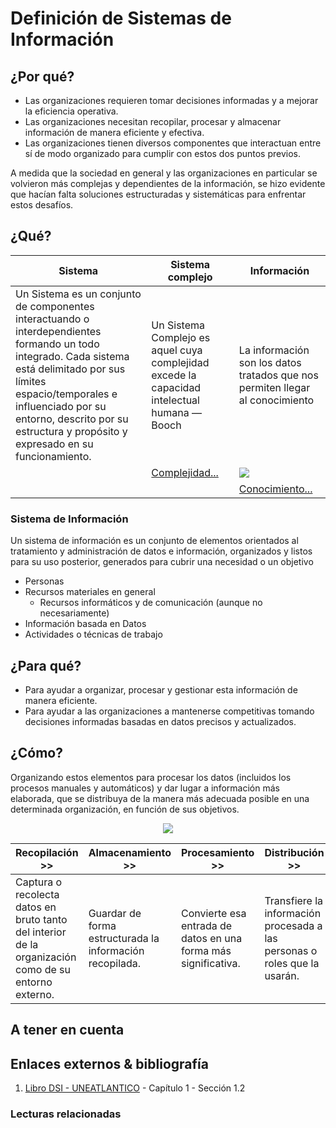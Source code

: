 # Definición de Sistemas de Información

## ¿Por qué?

- Las organizaciones requieren tomar decisiones informadas y a mejorar la eficiencia operativa.
- Las organizaciones necesitan recopilar, procesar y almacenar información de manera eficiente y efectiva.
- Las organizaciones tienen diversos componentes que interactuan entre sí de modo organizado para cumplir con estos dos puntos previos.

A medida que la sociedad en general y las organizaciones en particular se volvieron más complejas y dependientes de la información, se hizo evidente que hacían falta soluciones estructuradas y sistemáticas para enfrentar estos desafíos.

## ¿Qué?

|Sistema|Sistema complejo|Información|
|-|-|-|
|Un Sistema es un conjunto de componentes interactuando o interdependientes formando un todo integrado. Cada sistema está delimitado por sus límites espacio/temporales e influenciado por su entorno, descrito por su estructura y propósito y expresado en su funcionamiento.|Un Sistema Complejo es aquel cuya complejidad excede la capacidad intelectual humana — Booch|La información son los datos tratados que nos permiten llegar al conocimiento|
||[Complejidad...](https://docs.google.com/presentation/d/1FBjSPhSYrgBQjVp8HefkiJA_AwJU_bq24b8WMz3xzOA/edit?usp=sharing)|<img src="../../images/piramideDIKW.png">|
|||[Conocimiento...](https://docs.google.com/presentation/d/1QJdg8M0iOwv1gxydwcza6X0dkZmrlaxFf1PH87X7gRo/edit?usp=sharing)|

### Sistema de Información

Un sistema de información es un conjunto de elementos orientados al tratamiento y administración de datos e información, organizados y listos para su uso posterior, generados para cubrir una necesidad o un objetivo

- Personas
- Recursos materiales en general
  - Recursos informáticos y de comunicación (aunque no necesariamente)
- Información basada en Datos
- Actividades o técnicas de trabajo

## ¿Para qué?

- Para ayudar a organizar, procesar y gestionar esta información de manera eficiente.
- Para ayudar a las organizaciones a mantenerse competitivas  tomando decisiones informadas basadas en datos precisos y actualizados.

## ¿Cómo?

Organizando estos elementos para procesar los datos (incluidos los procesos manuales y automáticos) y dar lugar a información más elaborada, que se distribuya de la manera más adecuada posible en una determinada organización, en función de sus objetivos.

<div align="center">

![](/images/elementosInteraccionDSI.png)

</div>

|Recopilación >>|Almacenamiento >>|Procesamiento >>|Distribución >>|
-|-|-|-
Captura o recolecta datos en bruto tanto del interior de la organización como de su entorno externo.|Guardar de forma estructurada la información recopilada.|Convierte esa entrada de datos en una forma más significativa.|Transfiere la información procesada a las personas o roles que la usarán.

## A tener en cuenta



## Enlaces externos & bibliografía

1. [Libro DSI - UNEATLANTICO](https://campus.uneatlantico.es/pluginfile.php/68989/mod_folder/content/0/Libro%20DSI%20-%20UNEATLANTICO.pdf?forcedownload=1) - Capítulo 1 - Sección 1.2

### Lecturas relacionadas
